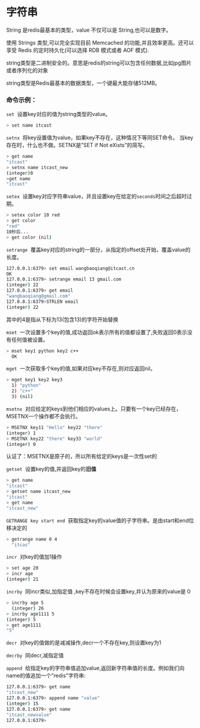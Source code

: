 # 字符串

String 是redis最基本的类型，value 不仅可以是 String,也可以是数字。

使用 Strings 类型,可以完全实现目前
Memcached 的功能,并且效率更高。还可以享受 Redis 的定时持久化(可以选择 RDB 模式或者 AOF 模式). 

string类型是二进制安全的。意思是redis的string可以包含任何数据,比如jpg图片或者序列化的对象

string类型是Redis最基本的数据类型，一个键最大能存储512MB。



### 命令示例：



`set` ­­ 设置key对应的值为string类型的value。

```bash
> set name itcast
```

`setnx` ­­ 将key设置值为value，如果key不存在，这种情况下等同SET命令。 当key存在时，什么也不做。SETNX是”SET if Not eXists”的简写。

```bash
> get name
"itcast"
> setnx name itcast_new
(integer)0
>get name
"itcast"
```

`setex` ­­ 设置key对应字符串value，并且设置key在给定的`seconds`时间之后超时过期。

```bash
> setex color 10 red 
> get color
"red"
10秒后...
> get color (nil)
```

`setrange` ­­ 覆盖key对应的string的一部分，从指定的offset处开始，覆盖value的长度。
```bash
127.0.0.1:6379> set email wangbaoqiang@itcast.cn
OK
127.0.0.1:6379> setrange email 13 gmail.com 
(integer) 22
127.0.0.1:6379> get email
"wangbaoqiang@gmail.com"
127.0.0.1:6379>STRLEN email
(integer) 22
```
  其中的4是指从下标为13(包含13)的字符开始替换

`mset` ­­ 一次设置多个key的值,成功返回ok表示所有的值都设置了,失败返回0表示没有任何值被设置。

```bash
> mset key1 python key2 c++
  OK
```

`mget` ­­ 一次获取多个key的值,如果对应key不存在,则对应返回nil。

```bash
> mget key1 key2 key3
  1) "python"   
  2) "c++"   
  3) (nil)
```
`msetnx` ­­ 对应给定的keys到他们相应的values上。只要有一个key已经存在，MSETNX一个操作都不会执行。

```bash
> MSETNX key11 "Hello" key22 "there"
(integer) 1
> MSETNX key22 "there" key33 "world"
(integer) 0
```
认证了：MSETNX是原子的，所以所有给定的keys是一次性set的

`getset` ­­ 设置key的值,并返回key的**旧值**
```bash
> get name
"itcast"
> getset name itcast_new
"itcast"
> get name
"itcast_new"
```

`GETRANGE key start end` ­­ 获取指定key的value值的子字符串。是由start和end位移决定的

```bash
> getrange name 0 4
  "itcas"
```


`incr` ­­ 对key的值加1操作
```bash
> set age 20 
> incr age 
(integer) 21
```

`incrby` ­­ 同incr类似,加指定值 ,key不存在时候会设置key,并认为原来的value是 0

```bash
> incrby age 5
  (integer) 26
> incrby age1111 5
(integer) 5
> get age1111
"5"

```

`decr` ­­ 对key的值做的是减减操作,decr一个不存在key,则设置key为­1


`decrby` ­­ 同decr,减指定值


`append` ­­ 给指定key的字符串值追加value,返回新字符串值的长度。例如我们向name的值追加一个"redis"字符串:

```bash
127.0.0.1:6379> get name
"itcast_new"
127.0.0.1:6379> append name "value"
(integer) 15
127.0.0.1:6379> get name
"itcast_newvalue"
127.0.0.1:6379> 
```
